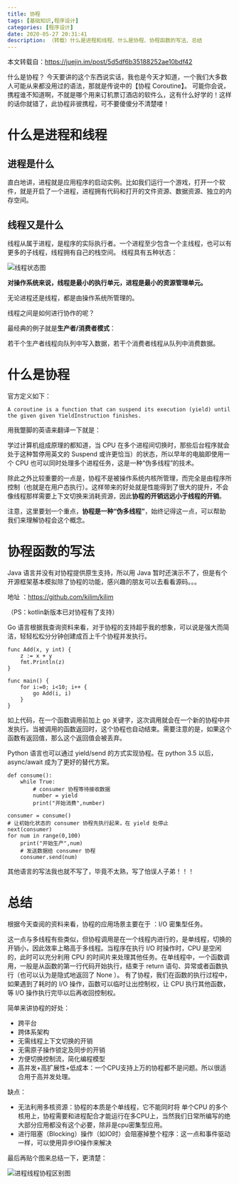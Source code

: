 ```yaml
---
title: 协程
tags: [基础知识,程序设计]
categories: [程序设计]
date: 2020-05-27 20:31:41
description: （转载）什么是进程和线程、什么是协程、协程函数的写法、总结
---
```


本文转载自：https://juejin.im/post/5d5df6b35188252ae10bdf42

什么是协程？
今天要讲的这个东西说实话，我也是今天才知道，一个我们大多数人可能从来都没用过的语法，那就是传说中的【协程 Coroutine】。
可能你会说，携程谁不知道啊，不就是哪个用来订机票订酒店的软件么，这有什么好学的！这样的话你就错了，此协程非彼携程，可不要傻傻分不清楚喽！

# 什么是进程和线程

## 进程是什么

直白地讲，进程就是应用程序的启动实例。比如我们运行一个游戏，打开一个软件，就是开启了一个进程，进程拥有代码和打开的文件资源、数据资源、独立的内存空间。

## 线程又是什么

线程从属于进程，是程序的实际执行者。一个进程至少包含一个主线程，也可以有更多的子线程，线程拥有自己的栈空间。
线程具有五种状态：

![线程状态图](1.png)

**对操作系统来说，线程是最小的执行单元，进程是最小的资源管理单元。**

无论进程还是线程，都是由操作系统所管理的。

线程之间是如何进行协作的呢？

最经典的例子就是**生产者/消费者模式**：

若干个生产者线程向队列中写入数据，若干个消费者线程从队列中消费数据。

# 什么是协程

官方定义如下：

```
A coroutine is a function that can suspend its execution (yield) until the given given YieldInstruction finishes.
```

用我蹩脚的英语来翻译一下就是：

学过计算机组成原理的都知道，当 CPU 在多个进程间切换时，那些后台程序就会处于这种暂停用英文的 Suspend 或许更恰当）的状态，所以早年的电脑即使用一个 CPU 也可以同时处理多个进程任务，这是一种“伪多线程”的技术。

除此之外比较重要的一点是，协程不是被操作系统内核所管理，而完全是由程序所控制（也就是在用户态执行）。这样带来的好处就是性能得到了很大的提升，不会像线程那样需要上下文切换来消耗资源，因此**协程的开销远远小于线程的开销**。

注意，这里要划一个重点，**协程是一种“伪多线程”**，始终记得这一点，可以帮助我们来理解协程会这个概念。

# 协程函数的写法

Java 语言并没有对协程提供原生支持，所以用 Java 暂时还演示不了，但是有个开源框架基本模拟除了协程的功能，感兴趣的朋友可以去看看源码。。。

地址 ：https://github.com/kilim/kilim

（PS：kotlin新版本已对协程有了支持）

Go 语言根据我查询资料来看，对于协程的支持超乎我的想象，可以说是强大而简洁，轻轻松松分分钟创建成百上千个协程并发执行。

```
func Add(x, y int) {
    z := x + y
    fmt.Println(z)
}
 
func main() {
    for i:=0; i<10; i++ {
        go Add(i, i)
    }
}
```

如上代码，在一个函数调用前加上 go 关键字，这次调用就会在一个新的协程中并发执行。当被调用的函数返回时，这个协程也自动结束。需要注意的是，如果这个函数有返回值，那么这个返回值会被丢弃。

Python 语言也可以通过 yield/send 的方式实现协程。在 python 3.5 以后，async/await 成为了更好的替代方案。

```
def consume():
    while True:
        # consumer 协程等待接收数据
        number = yield
        print("开始消费",number) 
        
consumer = consume()
# 让初始化状态的 consumer 协程先执行起来，在 yield 处停止
next(consumer)
for num in range(0,100)
    print("开始生产",num)
    # 发送数据给 consumer 协程
    consumer.send(num)
```

其他语言的写法我也就不写了，毕竟不太熟，写了怕误人子弟！！！

# 总结

根据今天查阅的资料来看，协程的应用场景主要在于 ：I/O 密集型任务。

这一点与多线程有些类似，但协程调用是在一个线程内进行的，是单线程，切换的开销小，因此效率上略高于多线程。当程序在执行 I/O 时操作时，CPU 是空闲的，此时可以充分利用 CPU 的时间片来处理其他任务。在单线程中，一个函数调用，一般是从函数的第一行代码开始执行，结束于 return 语句、异常或者函数执行（也可以认为是隐式地返回了 None ）。 有了协程，我们在函数的执行过程中，如果遇到了耗时的 I/O 操作，函数可以临时让出控制权，让 CPU 执行其他函数，等 I/O 操作执行完毕以后再收回控制权。

简单来讲协程的好处：
- 跨平台
- 跨体系架构
- 无需线程上下文切换的开销
- 无需原子操作锁定及同步的开销
- 方便切换控制流，简化编程模型
- 高并发+高扩展性+低成本：一个CPU支持上万的协程都不是问题。所以很适合用于高并发处理。

缺点：
- 无法利用多核资源：协程的本质是个单线程，它不能同时将 单个CPU 的多个核用上，协程需要和进程配合才能运行在多CPU上，当然我们日常所编写的绝大部分应用都没有这个必要，除非是cpu密集型应用。
- 进行阻塞（Blocking）操作（如IO时）会阻塞掉整个程序：这一点和事件驱动一样，可以使用异步IO操作来解决

最后再贴个图来总结一下，更清楚：

![进程线程协程区别图](2.png)